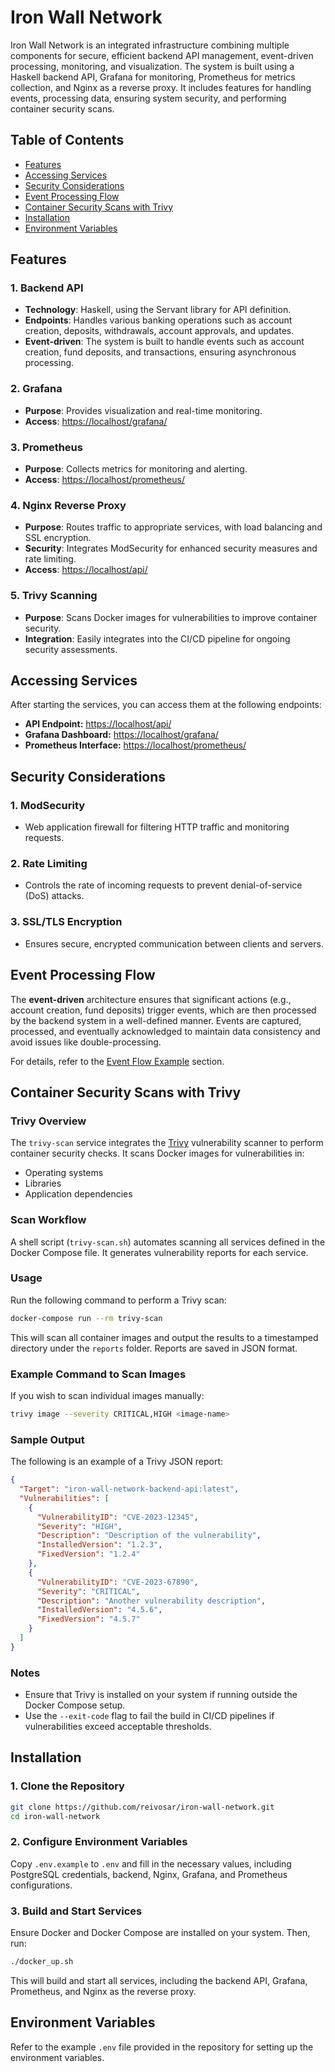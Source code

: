 # Iron Wall Network

Iron Wall Network is an integrated infrastructure combining multiple components for secure, efficient backend API management, event-driven processing, monitoring, and visualization. The system is built using a Haskell backend API, Grafana for monitoring, Prometheus for metrics collection, and Nginx as a reverse proxy. It includes features for handling events, processing data, ensuring system security, and performing container security scans.

## Table of Contents
- [Features](#features)
- [Accessing Services](#accessing-services)
- [Security Considerations](#security-considerations)
- [Event Processing Flow](#event-processing-flow)
- [Container Security Scans with Trivy](#container-security-scans-with-trivy)
- [Installation](#installation)
- [Environment Variables](#environment-variables)

## Features

### 1. **Backend API**  
   - **Technology**: Haskell, using the Servant library for API definition.
   - **Endpoints**: Handles various banking operations such as account creation, deposits, withdrawals, account approvals, and updates.
   - **Event-driven**: The system is built to handle events such as account creation, fund deposits, and transactions, ensuring asynchronous processing.

### 2. **Grafana**  
   - **Purpose**: Provides visualization and real-time monitoring.
   - **Access**: [https://localhost/grafana/](https://localhost/grafana/)

### 3. **Prometheus**  
   - **Purpose**: Collects metrics for monitoring and alerting.
   - **Access**: [https://localhost/prometheus/](https://localhost/prometheus/)

### 4. **Nginx Reverse Proxy**  
   - **Purpose**: Routes traffic to appropriate services, with load balancing and SSL encryption.
   - **Security**: Integrates ModSecurity for enhanced security measures and rate limiting.
   - **Access**: [https://localhost/api/](https://localhost/api/)

### 5. **Trivy Scanning**  
   - **Purpose**: Scans Docker images for vulnerabilities to improve container security.
   - **Integration**: Easily integrates into the CI/CD pipeline for ongoing security assessments.

## Accessing Services
After starting the services, you can access them at the following endpoints:

- **API Endpoint:** [https://localhost/api/](https://localhost/api/)
- **Grafana Dashboard:** [https://localhost/grafana/](https://localhost/grafana/)
- **Prometheus Interface:** [https://localhost/prometheus/](https://localhost/prometheus/)

## Security Considerations

### 1. **ModSecurity**  
   - Web application firewall for filtering HTTP traffic and monitoring requests.

### 2. **Rate Limiting**  
   - Controls the rate of incoming requests to prevent denial-of-service (DoS) attacks.

### 3. **SSL/TLS Encryption**  
   - Ensures secure, encrypted communication between clients and servers.

## Event Processing Flow

The **event-driven** architecture ensures that significant actions (e.g., account creation, fund deposits) trigger events, which are then processed by the backend system in a well-defined manner. Events are captured, processed, and eventually acknowledged to maintain data consistency and avoid issues like double-processing.

For details, refer to the [Event Flow Example](#event-flow-example) section.

## Container Security Scans with Trivy

### Trivy Overview
The `trivy-scan` service integrates the [Trivy](https://aquasecurity.github.io/trivy/) vulnerability scanner to perform container security checks. It scans Docker images for vulnerabilities in:
- Operating systems
- Libraries
- Application dependencies

### Scan Workflow
A shell script (`trivy-scan.sh`) automates scanning all services defined in the Docker Compose file. It generates vulnerability reports for each service.

### Usage
Run the following command to perform a Trivy scan:
```bash
docker-compose run --rm trivy-scan
```

This will scan all container images and output the results to a timestamped directory under the `reports` folder. Reports are saved in JSON format.

### Example Command to Scan Images
If you wish to scan individual images manually:
```bash
trivy image --severity CRITICAL,HIGH <image-name>
```

### Sample Output
The following is an example of a Trivy JSON report:
```json
{
  "Target": "iron-wall-network-backend-api:latest",
  "Vulnerabilities": [
    {
      "VulnerabilityID": "CVE-2023-12345",
      "Severity": "HIGH",
      "Description": "Description of the vulnerability",
      "InstalledVersion": "1.2.3",
      "FixedVersion": "1.2.4"
    },
    {
      "VulnerabilityID": "CVE-2023-67890",
      "Severity": "CRITICAL",
      "Description": "Another vulnerability description",
      "InstalledVersion": "4.5.6",
      "FixedVersion": "4.5.7"
    }
  ]
}
```

### Notes
- Ensure that Trivy is installed on your system if running outside the Docker Compose setup.
- Use the `--exit-code` flag to fail the build in CI/CD pipelines if vulnerabilities exceed acceptable thresholds.

## Installation

### 1. Clone the Repository
```bash
git clone https://github.com/reivosar/iron-wall-network.git
cd iron-wall-network
```

### 2. Configure Environment Variables
Copy `.env.example` to `.env` and fill in the necessary values, including PostgreSQL credentials, backend, Nginx, Grafana, and Prometheus configurations.

### 3. Build and Start Services
Ensure Docker and Docker Compose are installed on your system. Then, run:
```bash
./docker_up.sh
```
This will build and start all services, including the backend API, Grafana, Prometheus, and Nginx as the reverse proxy.

## Environment Variables

Refer to the example `.env` file provided in the repository for setting up the environment variables.
